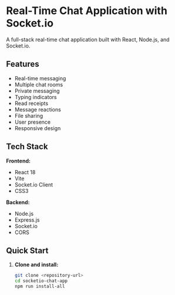 # Real-Time Chat Application with Socket.io

A full-stack real-time chat application built with React, Node.js, and Socket.io.

## Features

- Real-time messaging
- Multiple chat rooms
- Private messaging
- Typing indicators
- Read receipts
- Message reactions
- File sharing
- User presence
- Responsive design

## Tech Stack

**Frontend:**
- React 18
- Vite
- Socket.io Client
- CSS3

**Backend:**
- Node.js
- Express.js
- Socket.io
- CORS

## Quick Start

1. **Clone and install:**
   ```bash
   git clone <repository-url>
   cd socketio-chat-app
   npm run install-all